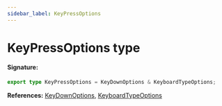 ```yaml
---
sidebar_label: KeyPressOptions
---
```


# KeyPressOptions type

#### Signature:

```typescript
export type KeyPressOptions = KeyDownOptions & KeyboardTypeOptions;
```

**References:** [KeyDownOptions](./puppeteer.keydownoptions.md), [KeyboardTypeOptions](./puppeteer.keyboardtypeoptions.md)
